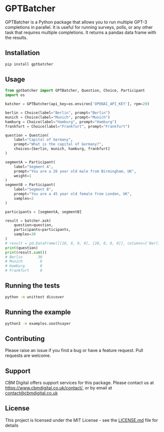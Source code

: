# GPTBatcher

GPTBatcher is a Python package that allows you to run multiple GPT-3 completions in parallel. It is useful for running surveys, polls, or any other task that requires multiple completions. It returns a pandas data frame with the results.

## Installation

```bash
pip install gptbatcher
```

## Usage

```python
from gptbatcher import GPTBatcher, Question, Choice, Participant
import os

batcher = GPTBatcher(api_key=os.environ['OPENAI_API_KEY'], rpm=20)

berlin = Choice(label="Berlin", prompt="Berlin")
munich = Choice(label="Munich", prompt="Munich")
hamburg = Choice(label="Hamburg", prompt="Hamburg")
frankfurt = Choice(label="Frankfurt", prompt="Frankfurt")

question = Question(
    label="Capital of Germany",
    prompt="What is the capital of Germany?",
    choices=[berlin, munich, hamburg, frankfurt]
)

segmentA = Participant(
    label="Segment A",
    prompt="You are a 26 year old male from Birmingham, UK",
    weight=1
)
segmentB = Participant(
    label="Segment B",
    prompt="You are a 45 year old female from London, UK",
    samples=2
)

participants = [segmentA, segmentB]

result = batcher.ask(
    question=question,
    participants=participants,
    samples=30
)
# result = pd.DataFrame([[10, 0, 0, 0], [20, 0, 0, 0]], columns=['Berlin', 'Munich', 'Hamburg', 'Frankfurt'], index=['Segment A', 'Segment B'])
print(question)
print(result.sum())
# Berlin       30
# Munich        0
# Hamburg       0
# Frankfurt     0
```

## Running the tests

```bash
python -m unittest discover
```

## Running the example

```bash
python3 -m examples.soothsayer
```

## Contributing

Please raise an issue if you find a bug or have a feature request. Pull requests are welcome.

## Support

CBM Digital offers support services for this package. Please contact us at https://www.cbmdigital.co.uk/contact/, or by email at contact@cbmdigital.co.uk

## License

This project is licensed under the MIT License - see the [LICENSE.md](LICENSE.md) file for details
